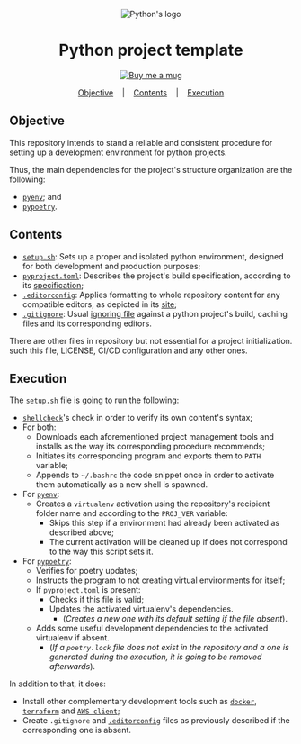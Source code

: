 <p align="center">
    <img
      alt="Python's logo"
      title="python-logo"
      src="https://www.python.org/static/community_logos/python-logo-generic.svg"
    />
</p>

<h1 align="center"> Python project template</h1>

<p align="center">
    <a
      href="https://www.paypal.com/cgi-bin/webscr?cmd=_donations&business=ET7CGUSGVJGWG&currency_code=USD&source=url">
      <img
        src="https://img.shields.io/badge/Donate-PayPal-green.svg"
        alt="Buy me a mug"
        title="donate-paypal"/>
    </a>
</p>

<p align="center">
  <a href="#objective">Objective</a>&nbsp;&nbsp;&nbsp;&nbsp;|&nbsp;&nbsp;&nbsp;
  <a href="#contents">Contents</a>&nbsp;&nbsp;&nbsp;&nbsp;|&nbsp;&nbsp;&nbsp;
  <a href="#execution">Execution</a>
</p>

## Objective

This repository intends to stand a reliable and consistent procedure for
setting up a development environment for python projects.

Thus, the main dependencies for the project's structure organization are the
following:

* [`pyenv`][pyenv]; and
* [`pypoetry`][pypoetry].

## Contents

* [`setup.sh`](setup.sh): Sets up a proper and isolated python environment,
  designed for both development and production purposes;
* [`pyproject.toml`](pyproject.toml): Describes the project's build specification,
  according to its [specification][pep-518];
* [`.editorconfig`](.editorconfig): Applies formatting to whole repository
  content for any compatible editors, as depicted in its [site][editorconfig];
* [`.gitignore`](.gitignore): Usual [ignoring file][gitignore] against a python
  project's build, caching files and its corresponding editors.

There are other files in repository but not essential for a project
initialization. such this file, LICENSE, CI/CD configuration and any other ones.

## Execution

The [`setup.sh`](setup.sh) file is going to run the following:

* [`shellcheck`][shellcheck]'s check in order to verify its own content's
  syntax;
* For both:
  * Downloads each aforementioned project management tools and installs as the
    way its corresponding procedure recommends;
  * Initiates its corresponding program and exports them to `PATH` variable;
  * Appends to `~/.bashrc` the code snippet once in order to activate them
    automatically as a new shell is spawned.
* For [`pyenv`][pyenv]:
  * Creates a `virtualenv` activation using the repository's recipient folder
    name and according to the `PROJ_VER` variable:
    * Skips this step if a environment had already been activated as described
      above;
    * The current activation will be cleaned up if does not correspond to the
      way this script sets it.
* For [`pypoetry`][pypoetry]:
  * Verifies for poetry updates;
  * Instructs the program to not creating virtual environments for itself;
  * If `pyproject.toml` is present:
    * Checks if this file is valid;
    * Updates the activated virtualenv's dependencies.
        * (_Creates a new one with its default setting if the file absent_).
  * Adds some useful development dependencies to the activated virtualenv if
    absent.
    * (_If a `poetry.lock` file does not exist in the repository and a one is
      generated during the execution, it is going to be removed afterwards_).

In addition to that, it does:

* Install other complementary development tools such as [`docker`][docker],
  [`terraform`][terraform] and [`AWS client`][aws-cli];
* Create `.gitignore` and [`.editorconfig`][editorconfig] files as previously
  described if the corresponding one is absent.

[pyenv]: https://github.com/pyenv/pyenv
[pypoetry]: https://python-poetry.org
[shellcheck]: https://www.shellcheck.net
[docker]: https://www.docker.com
[terraform]: https://www.terraform.io
[aws-cli]: https://aws.amazon.com/pt/cli
[gitignore]: https://www.gitignore.io/api/pydev,flask,django,python,terraform,pycharm+all,jupyternotebooks
[editorconfig]: https://editorconfig.org
[pep-518]: https://www.python.org/dev/peps/pep-0518
